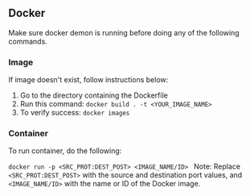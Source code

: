 ## Docker

Make sure docker demon is running before doing any of the following commands.

### Image

If image doesn't exist, follow instructions below:

1. Go to the directory containing the Dockerfile
2. Run this command:
   `docker build . -t <YOUR_IMAGE_NAME> `
3. To verify success:
   `docker images `

### Container

To run container, do the following:

`docker run -p <SRC_PROT:DEST_POST> <IMAGE_NAME/ID> `
Note: Replace `<SRC_PROT:DEST_POST>` with the source and destination port values, and `<IMAGE_NAME/ID>` with the name or ID of the Docker image.